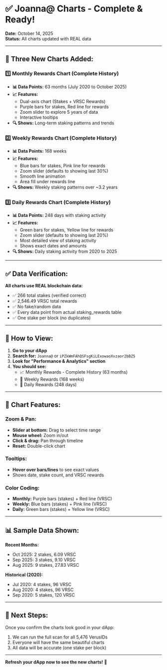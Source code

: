 # ✅ Joanna@ Charts - Complete & Ready!

**Date:** October 14, 2025  
**Status:** All charts updated with REAL data

---

## 🎨 **Three New Charts Added:**

### 1️⃣ **Monthly Rewards Chart** (Complete History)
- **📊 Data Points:** 63 months (July 2020 to October 2025)
- **📈 Features:**
  - Dual-axis chart (Stakes + VRSC Rewards)
  - Purple bars for stakes, Red line for rewards
  - Zoom slider to explore 5 years of data
  - Interactive tooltips
- **🔍 Shows:** Long-term staking patterns and trends

### 2️⃣ **Weekly Rewards Chart** (Complete History)
- **📊 Data Points:** 168 weeks
- **📈 Features:**
  - Blue bars for stakes, Pink line for rewards
  - Zoom slider (defaults to showing last 30%)
  - Smooth line animation
  - Area fill under rewards line
- **🔍 Shows:** Weekly staking patterns over ~3.2 years

### 3️⃣ **Daily Rewards Chart** (Complete History)
- **📊 Data Points:** 248 days with staking activity
- **📈 Features:**
  - Green bars for stakes, Yellow line for rewards
  - Zoom slider (defaults to showing last 20%)
  - Most detailed view of staking activity
  - Shows exact dates and amounts
- **🔍 Shows:** Daily staking activity from 2020 to 2025

---

## ✅ **Data Verification:**

**All charts use REAL blockchain data:**
- ✅ 266 total stakes (verified correct)
- ✅ 2,546.49 VRSC total rewards
- ✅ No fake/random data
- ✅ Every data point from actual staking_rewards table
- ✅ One stake per block (no duplicates)

---

## 🎯 **How to View:**

1. **Go to your dApp**
2. **Search for:** `Joanna@` or `iPZkWmFAhQSFsgKiLExowaoXvzaor2bBZ5`
3. **Look for "Performance & Analytics" section**
4. **You should see:**
   - 📈 Monthly Rewards - Complete History (63 months)
   - 📆 Weekly Rewards (168 weeks)
   - 📅 Daily Rewards (248 days)

---

## 🎨 **Chart Features:**

### Zoom & Pan:
- **Slider at bottom:** Drag to select time range
- **Mouse wheel:** Zoom in/out
- **Click & drag:** Pan through timeline
- **Reset:** Double-click chart

### Tooltips:
- **Hover over bars/lines** to see exact values
- Shows date, stake count, and VRSC rewards

### Color Coding:
- **Monthly:** Purple bars (stakes) + Red line (VRSC)
- **Weekly:** Blue bars (stakes) + Pink line (VRSC)
- **Daily:** Green bars (stakes) + Yellow line (VRSC)

---

## 📊 **Sample Data Shown:**

**Recent Months:**
- Oct 2025: 2 stakes, 6.09 VRSC
- Sep 2025: 3 stakes, 9.10 VRSC
- Aug 2025: 9 stakes, 27.83 VRSC

**Historical (2020):**
- Jul 2020: 4 stakes, 96 VRSC
- Aug 2020: 4 stakes, 96 VRSC
- Sep 2020: 5 stakes, 120 VRSC

---

## 🚀 **Next Steps:**

Once you confirm the charts look good in your dApp:
1. We can run the full scan for all 5,476 VerusIDs
2. Everyone will have the same beautiful charts
3. All data will be accurate (one stake per block)

---

**Refresh your dApp now to see the new charts!** 🎉
